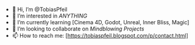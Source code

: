 - 👋 Hi, I’m @TobiasPfeil
- 👀 I’m interested in *ANYTHING*
- 🌱 I’m currently learning [Cinema 4D, Godot, Unreal, Inner Bliss, Magic]
- 💞️ I’m looking to collaborate on *Mindblowing Projects*
- 📫 How to reach me: [https://tobiaspfeil.blogspot.com/p/contact.html]

<!---
TobiasPfeil/TobiasPfeil is a ✨ special ✨ repository because its `README.md` (this file) appears on your GitHub profile.
You can click the Preview link to take a look at your changes.
--->

